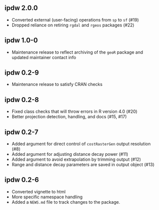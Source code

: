## ipdw 2.0.0

* Converted external (user-facing) operations from `sp` to `sf` (#19)
* Dropped reliance on retiring `rgdal` and `rgeos` packages (#22)

## ipdw 1.0-0

* Maintenance release to reflect archiving of the `geoR` package and updated maintainer contact info

## ipdw 0.2-9

* Maintenance release to satisfy CRAN checks

## ipdw 0.2-8

* Fixed class checks that will throw errors in R version 4.0 (#20)
* Better projection detection, handling, and docs (#15, #17)

## ipdw 0.2-7

* Added argument for direct control of `costRasterGen` output resolution (#8)
* Added argument for adjusting distance decay power (#11)
* Added argument to avoid extrapolation by trimming output  (#12)
* Range and distance decay parameters are saved in output object (#13)

## ipdw 0.2-6

* Converted vignette to html
* More specific namespace handling
* Added a `NEWS.md` file to track changes to the package.
